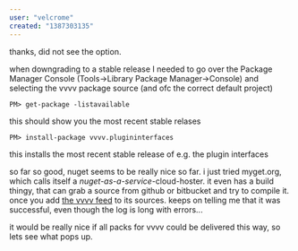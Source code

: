 ```yaml
---
user: "velcrome"
created: "1387303135"
---
```


thanks, did not see the option.

when downgrading to a stable release I needed to go over the Package Manager Console (Tools->Library Package Manager->Console) and selecting the vvvv package source (and ofc the correct default project)

```
PM> get-package -listavailable
```

this should show you the most recent stable relases

```
PM> install-package vvvv.plugininterfaces
```

this installs the most recent stable release of e.g. the plugin interfaces

so far so good, nuget seems to be really nice so far. i just tried myget.org, which calls itself a *nuget-as-a-service*-cloud-hoster. it even has a build thingy, that can grab a source from github or bitbucket and try to compile it. once you add [the vvvv feed](http://vvvv.org:8111/guestAuth/app/nuget/v1/FeedService.svc/) to its sources. keeps on telling me that it was successful, even though the log is long with errors...

it would be really nice if all packs for vvvv could be delivered this way, so lets see what pops up.
